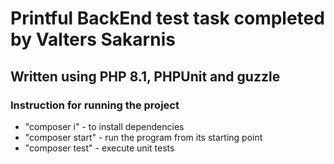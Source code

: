 # Printful BackEnd test task completed by Valters Sakarnis

## Written using PHP 8.1, PHPUnit and guzzle

### Instruction for running the project

+ "composer i" - to install dependencies
+ "composer start" - run the program from its starting point
+ "composer test" - execute unit tests
